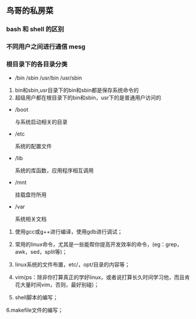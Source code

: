 ## 鸟哥的私房菜


### bash 和 shell 的区别
### 不同用户之间进行通信 mesg 


### 根目录下的各目录分类

+ /bin  /sbin   /usr/bin   /usr/sbin  

 1. bin和sbin,usr目录下的bin和sbin都是保存系统命令的
 2. 超级用户都在根目录下的bin和sbin，usr下的是普通用户访问的
 
- /boot  
 
   与系统启动相关的目录
   
* /etc  
   
   系统的配置文件
   
+ /lib
 
   系统的库函数，应用程序相互调用
   
- /mnt
 
   挂载盘符所用
   
* /var 
 
   系统相关文档

1. 使用gcc或g++进行编译，使用gdb进行调试； 

2. 常用的linux命令，尤其是一些能帮你提高开发效率的命令，(eg：grep，awk，sed，split等)； 

3. linux系统的文件布置，etc/，opt/目录的内容等； 

4. vim(ps：除非你打算真正的学好linux，或者说打算长久时间学习他，而且肯花大量时间vim，否则，最好别碰)； 

5. shell脚本的编写； 

6.makefile文件的编写； 

